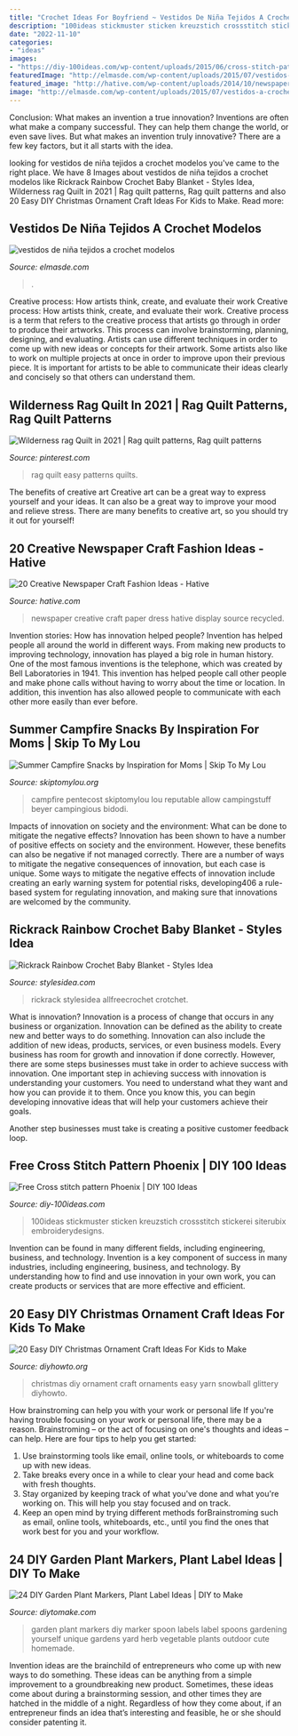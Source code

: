 ```yaml
---
title: "Crochet Ideas For Boyfriend ~ Vestidos De Niña Tejidos A Crochet Modelos"
description: "100ideas stickmuster sticken kreuzstich crossstitch stickerei siterubix embroiderydesigns"
date: "2022-11-10"
categories:
- "ideas"
images:
- "https://diy-100ideas.com/wp-content/uploads/2015/06/cross-stitch-pattern-phoenix-5.jpg"
featuredImage: "http://elmasde.com/wp-content/uploads/2015/07/vestidos-a-crochet-3.jpg"
featured_image: "http://hative.com/wp-content/uploads/2014/10/newspaper-craft-fashion-ideas/14-creative-newspaper-craft-fashion-ideas.jpg"
image: "http://elmasde.com/wp-content/uploads/2015/07/vestidos-a-crochet-3.jpg"
---
```



Conclusion: What makes an invention a true innovation?
Inventions are often what make a company successful. They can help them change the world, or even save lives. But what makes an invention truly innovative? There are a few key factors, but it all starts with the idea.

	

		
looking for vestidos de niña tejidos a crochet modelos you've came to the right place. We have 8 Images about vestidos de niña tejidos a crochet modelos like Rickrack Rainbow Crochet Baby Blanket - Styles Idea, Wilderness rag Quilt in 2021 | Rag quilt patterns, Rag quilt patterns and also 20 Easy DIY Christmas Ornament Craft Ideas For Kids to Make. Read more:
		
    
## Vestidos De Niña Tejidos A Crochet Modelos

<img loading=lazy src="http://elmasde.com/wp-content/uploads/2015/07/vestidos-a-crochet-3.jpg" onerror="this.onerror=null;this.src='https://tse1.mm.bing.net/th?id=OIP.8gt9wCTIUbJTRrpLg9ifnwHaJ3&amp;pid=15.1';" alt="vestidos de niña tejidos a crochet modelos">

_Source: elmasde.com_

>. 

	

Creative process: How artists think, create, and evaluate their work
Creative process: How artists think, create, and evaluate their work.
Creative process is a term that refers to the creative process that artists go through in order to produce their artworks. This process can involve brainstorming, planning, designing, and evaluating. Artists can use different techniques in order to come up with new ideas or concepts for their artwork. Some artists also like to work on multiple projects at once in order to improve upon their previous piece. It is important for artists to be able to communicate their ideas clearly and concisely so that others can understand them.

    
## Wilderness Rag Quilt In 2021 | Rag Quilt Patterns, Rag Quilt Patterns

<img loading=lazy src="https://i.pinimg.com/736x/6e/f4/c8/6ef4c82d81832abf988ff9cc894f40ce.jpg" onerror="this.onerror=null;this.src='https://tse1.mm.bing.net/th?id=OIP.gHU8arXHAbt5tIBohG842wHaJ3&amp;pid=15.1';" alt="Wilderness rag Quilt in 2021 | Rag quilt patterns, Rag quilt patterns">

_Source: pinterest.com_

>rag quilt easy patterns quilts. 

	

The benefits of creative art
Creative art can be a great way to express yourself and your ideas. It can also be a great way to improve your mood and relieve stress. There are many benefits to creative art, so you should try it out for yourself!

    
## 20 Creative Newspaper Craft Fashion Ideas - Hative

<img loading=lazy src="http://hative.com/wp-content/uploads/2014/10/newspaper-craft-fashion-ideas/14-creative-newspaper-craft-fashion-ideas.jpg" onerror="this.onerror=null;this.src='https://tse4.mm.bing.net/th?id=OIP.LGUML7UIRXT0iilHjTsgxQHaLH&amp;pid=15.1';" alt="20 Creative Newspaper Craft Fashion Ideas - Hative">

_Source: hative.com_

>newspaper creative craft paper dress hative display source recycled. 

	

Invention stories: How has innovation helped people?
Invention has helped people all around the world in different ways. From making new products to improving technology, innovation has played a big role in human history. One of the most famous inventions is the telephone, which was created by Bell Laboratories in 1941. This invention has helped people call other people and make phone calls without having to worry about the time or location. In addition, this invention has also allowed people to communicate with each other more easily than ever before.

    
## Summer Campfire Snacks By Inspiration For Moms | Skip To My Lou

<img loading=lazy src="https://www.skiptomylou.org/wp-content/uploads/2015/07/Summer-Campfire-Snacks-1.jpg" onerror="this.onerror=null;this.src='https://tse1.mm.bing.net/th?id=OIP.D75U69DuNahqdK9upf8hIQHaJ4&amp;pid=15.1';" alt="Summer Campfire Snacks by Inspiration for Moms | Skip To My Lou">

_Source: skiptomylou.org_

>campfire pentecost skiptomylou lou reputable allow campingstuff beyer campingious bidodi. 

	

Impacts of innovation on society and the environment: What can be done to mitigate the negative effects?
Innovation has been shown to have a number of positive effects on society and the environment. However, these benefits can also be negative if not managed correctly. There are a number of ways to mitigate the negative consequences of innovation, but each case is unique. Some ways to mitigate the negative effects of innovation include creating an early warning system for potential risks, developing406
a rule-based system for regulating innovation, and making sure that innovations are welcomed by the community.

    
## Rickrack Rainbow Crochet Baby Blanket - Styles Idea

<img loading=lazy src="https://stateless.stylesidea.com/2016/05/Rickrack_Rainbow_Blanket_stylesidea-2.jpg" onerror="this.onerror=null;this.src='https://tse2.mm.bing.net/th?id=OIP.20WenK3bEaKUy6YhmuwSfgHaKF&amp;pid=15.1';" alt="Rickrack Rainbow Crochet Baby Blanket - Styles Idea">

_Source: stylesidea.com_

>rickrack stylesidea allfreecrochet crotchet. 

	

What is innovation?
Innovation is a process of change that occurs in any business or organization. Innovation can be defined as the ability to create new and better ways to do something. Innovation can also include the addition of new ideas, products, services, or even business models. Every business has room for growth and innovation if done correctly. However, there are some steps businesses must take in order to achieve success with innovation.
One important step in achieving success with innovation is understanding your customers. You need to understand what they want and how you can provide it to them. Once you know this, you can begin developing innovative ideas that will help your customers achieve their goals.

Another step businesses must take is creating a positive customer feedback loop.

    
## Free Cross Stitch Pattern Phoenix | DIY 100 Ideas

<img loading=lazy src="https://diy-100ideas.com/wp-content/uploads/2015/06/cross-stitch-pattern-phoenix-5.jpg" onerror="this.onerror=null;this.src='https://tse1.mm.bing.net/th?id=OIP.JqUs4hoh1DudSW0U4Tv6-wDSEp&amp;pid=15.1';" alt="Free Cross stitch pattern Phoenix | DIY 100 Ideas">

_Source: diy-100ideas.com_

>100ideas stickmuster sticken kreuzstich crossstitch stickerei siterubix embroiderydesigns. 

	

Invention can be found in many different fields, including engineering, business, and technology.
Invention is a key component of success in many industries, including engineering, business, and technology. By understanding how to find and use innovation in your own work, you can create products or services that are more effective and efficient.

    
## 20 Easy DIY Christmas Ornament Craft Ideas For Kids To Make

<img loading=lazy src="http://www.diyhowto.org/wp-content/uploads/DIYHowto-DIY-Christmas-Ornament-Craft-Ideas-For-Kids-17.jpg" onerror="this.onerror=null;this.src='https://tse4.mm.bing.net/th?id=OIP.JVkr7KYxthNDFgw3vSdHZwHaKZ&amp;pid=15.1';" alt="20 Easy DIY Christmas Ornament Craft Ideas For Kids to Make">

_Source: diyhowto.org_

>christmas diy ornament craft ornaments easy yarn snowball glittery diyhowto. 

	

How brainstroming can help you with your work or personal life
If you're having trouble focusing on your work or personal life, there may be a reason. Brainstroming – or the act of focusing on one's thoughts and ideas – can help. Here are four tips to help you get started: 
1. Use brainstorming tools like email, online tools, or whiteboards to come up with new ideas. 
2. Take breaks every once in a while to clear your head and come back with fresh thoughts. 
3. Stay organized by keeping track of what you've done and what you're working on. This will help you stay focused and on track. 
4. Keep an open mind by trying different methods forBrainstroming such as email, online tools, whiteboards, etc., until you find the ones that work best for you and your workflow.

    
## 24 DIY Garden Plant Markers, Plant Label Ideas | DIY To Make

<img loading=lazy src="http://www.diytomake.com/wp-content/uploads/2017/02/Spoon-Plant-Label-Makers.jpg" onerror="this.onerror=null;this.src='https://tse2.mm.bing.net/th?id=OIP.S7uMclyfIek84m38_X99uwHaJ4&amp;pid=15.1';" alt="24 DIY Garden Plant Markers, Plant Label Ideas | DIY to Make">

_Source: diytomake.com_

>garden plant markers diy marker spoon labels label spoons gardening yourself unique gardens yard herb vegetable plants outdoor cute homemade. 

	

Invention ideas are the brainchild of entrepreneurs who come up with new ways to do something. These ideas can be anything from a simple improvement to a groundbreaking new product. Sometimes, these ideas come about during a brainstorming session, and other times they are hatched in the middle of a night. Regardless of how they come about, if an entrepreneur finds an idea that’s interesting and feasible, he or she should consider patenting it.

